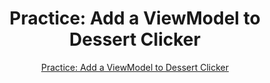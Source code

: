 <h1 align="center"> Practice: Add a ViewModel to Dessert Clicker </h1>

<p align="center">
  <a href="https://developer.android.com/courses/pathways/android-basics-compose-unit-4-pathway-1">Practice: Add a ViewModel to Dessert Clicker</a>
</p>
